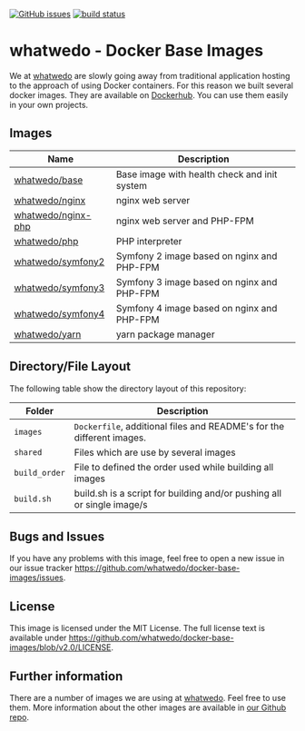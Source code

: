 [![GitHub issues](https://img.shields.io/github/issues/whatwedo/docker-base-images.svg)](https://github.com/whatwedo/docker-base-images/issues)
[![build status](https://dev.whatwedo.ch/whatwedo/docker-base-images/badges/v2.0/build.svg)](https://dev.whatwedo.ch/whatwedo/docker-base-images/commits/v2.0)

# whatwedo - Docker Base Images

We at [whatwedo](https://whatwedo.ch/) are slowly going away from traditional application hosting to the approach of using Docker containers. For this reason we built several docker images. They are available on [Dockerhub](https://hub.docker.com/u/whatwedo/). You can use them easily in your own projects.


## Images

| Name | Description |
|---|---|
| [whatwedo/base](https://github.com/whatwedo/docker-base-images/tree/v2.0/images/base) | Base image with health check and init system |
| [whatwedo/nginx](https://github.com/whatwedo/docker-base-images/tree/v2.0/images/nginx) | nginx web server |
| [whatwedo/nginx-php](https://github.com/whatwedo/docker-base-images/tree/v2.0/images/nginx-php) | nginx web server and PHP-FPM |
| [whatwedo/php](https://github.com/whatwedo/docker-base-images/tree/v2.0/images/php) | PHP interpreter |
| [whatwedo/symfony2](https://github.com/whatwedo/docker-base-images/tree/v2.0/images/symfony2) | Symfony 2 image based on nginx and PHP-FPM |
| [whatwedo/symfony3](https://github.com/whatwedo/docker-base-images/tree/v2.0/images/symfony3) | Symfony 3 image based on nginx and PHP-FPM |
| [whatwedo/symfony4](https://github.com/whatwedo/docker-base-images/tree/v2.0/images/symfony4) | Symfony 4 image based on nginx and PHP-FPM |
| [whatwedo/yarn](https://github.com/whatwedo/docker-base-images/tree/v2.0/images/yarn) | yarn package manager |


## Directory/File Layout

The following table show the directory layout of this repository:

| Folder | Description |
|---|---|
| `images` | `Dockerfile`, additional files and README's for the different images. |
| `shared`| Files which are use by several images |
| `build_order`| File to defined the order used while building all images |
| `build.sh`| build.sh is a script for building and/or pushing all or single image/s |


## Bugs and Issues

If you have any problems with this image, feel free to open a new issue in our issue tracker https://github.com/whatwedo/docker-base-images/issues.


## License

This image is licensed under the MIT License. The full license text is available under https://github.com/whatwedo/docker-base-images/blob/v2.0/LICENSE.


## Further information

There are a number of images we are using at [whatwedo](https://whatwedo.ch/). Feel free to use them. More information about the other images are available in [our Github repo](https://github.com/whatwedo/docker-base-images).
